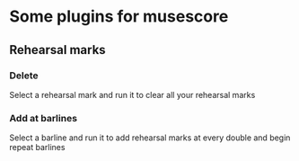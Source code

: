 # Some plugins for musescore

## Rehearsal marks

### Delete
Select a rehearsal mark and run it to clear all your rehearsal marks

### Add at barlines
Select a barline and run it to add rehearsal marks at every double and begin repeat barlines
